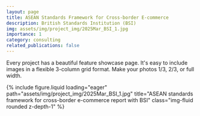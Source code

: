 ```yaml
---
layout: page
title: ASEAN Standards Framework for Cross-border E-commerce
description: British Standards Institution (BSI)
img: assets/img/project_img/2025Mar_BSI_1.jpg
importance: 1
category: consulting
related_publications: false
---
```


Every project has a beautiful feature showcase page.
It's easy to include images in a flexible 3-column grid format.
Make your photos 1/3, 2/3, or full width.

<div class="row">
    <div class="col-sm-8 mt-3 mt-md-0">
        {% include figure.liquid loading="eager" path="assets/img/project_img/2025Mar_BSI_1.jpg" title="ASEAN standards framework for cross-border e-commerce report with BSI" class="img-fluid rounded z-depth-1" %}
    </div>
</div>
